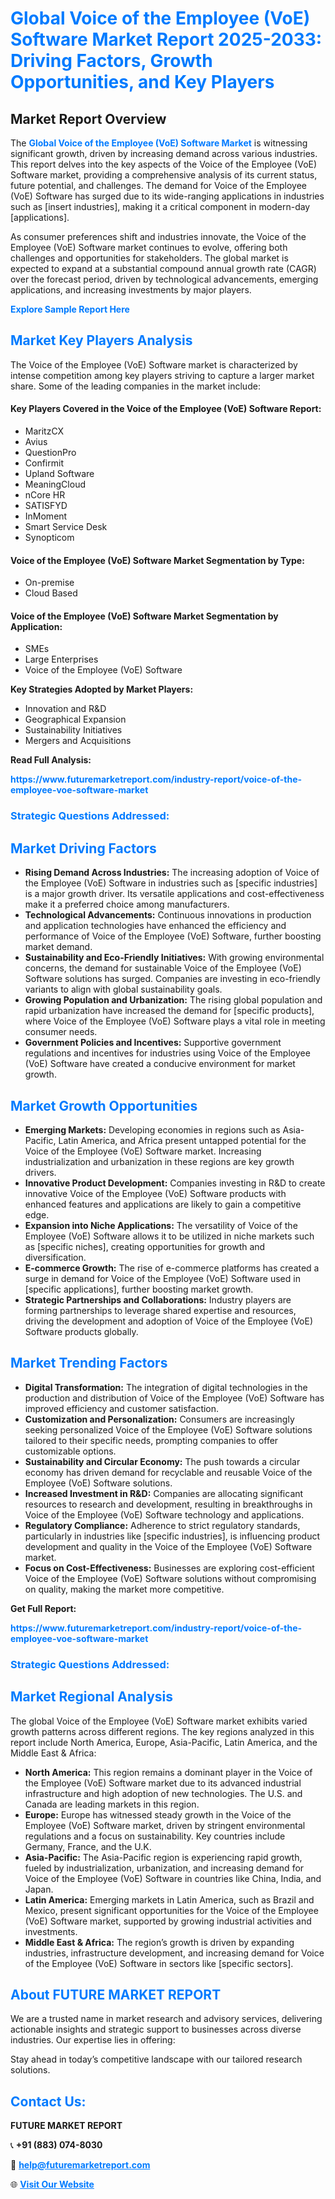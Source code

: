 <h1 style="color: #007BFF;">Global Voice of the Employee (VoE) Software Market Report 2025-2033: Driving Factors, Growth Opportunities, and Key Players</h1>

<section id="overview">
<h2>Market Report Overview</h2>
<p>The <a href="https://www.futuremarketreport.com/industry-report/voice-of-the-employee-voe-software-market" style="color: #007BFF; text-decoration: none;"><strong>Global Voice of the Employee (VoE) Software Market</strong></a> is witnessing significant growth, driven by increasing demand across various industries. This report delves into the key aspects of the Voice of the Employee (VoE) Software market, providing a comprehensive analysis of its current status, future potential, and challenges. The demand for Voice of the Employee (VoE) Software has surged due to its wide-ranging applications in industries such as [insert industries], making it a critical component in modern-day [applications].</p>
<p>As consumer preferences shift and industries innovate, the Voice of the Employee (VoE) Software market continues to evolve, offering both challenges and opportunities for stakeholders. The global market is expected to expand at a substantial compound annual growth rate (CAGR) over the forecast period, driven by technological advancements, emerging applications, and increasing investments by major players.</p>
</section>

<section id="overview">
<p><a href="https://www.futuremarketreport.com/request-sample/reportId=121448" style="color: #007BFF; text-decoration: none;"><strong>Explore Sample Report Here</strong></a></p>
</section>

<section id="key-players">
<h2 style="color: #007BFF;">Market Key Players Analysis</h2>
<p>The Voice of the Employee (VoE) Software market is characterized by intense competition among key players striving to capture a larger market share. Some of the leading companies in the market include:</p>
<h4>Key Players Covered in the Voice of the Employee (VoE) Software Report:</h4>
<ul><li>MaritzCX</li><li>Avius</li><li>QuestionPro</li><li>Confirmit</li><li>Upland Software</li><li>MeaningCloud</li><li>nCore HR</li><li>SATISFYD</li><li>InMoment</li><li>Smart Service Desk</li><li>Synopticom</li></ul>
<h4>Voice of the Employee (VoE) Software Market Segmentation by Type:</h4>
<ul><li>On-premise</li><li>Cloud Based</li></ul>

<h4>Voice of the Employee (VoE) Software Market Segmentation by Application:</h4>
<ul><li>SMEs</li><li>Large Enterprises</li><li>Voice of the Employee (VoE) Software</li></ul>
<p><strong>Key Strategies Adopted by Market Players:</strong></p>
<ul>
<li>Innovation and R&D</li>
<li>Geographical Expansion</li>
<li>Sustainability Initiatives</li>
<li>Mergers and Acquisitions</li>
</ul>
</section>

<section>
<p><strong>Read Full Analysis: </strong></p><a href="https://www.futuremarketreport.com/industry-report/voice-of-the-employee-voe-software-market" style="color: #007BFF; text-decoration: none;"><strong>https://www.futuremarketreport.com/industry-report/voice-of-the-employee-voe-software-market</strong></a>
<h3 style="color: #007BFF;">Strategic Questions Addressed:</h3>
</section>

<section id="driving-factors">
<h2 style="color: #007BFF;">Market Driving Factors</h2>
<ul>
<li><strong>Rising Demand Across Industries:</strong> The increasing adoption of Voice of the Employee (VoE) Software in industries such as [specific industries] is a major growth driver. Its versatile applications and cost-effectiveness make it a preferred choice among manufacturers.</li>
<li><strong>Technological Advancements:</strong> Continuous innovations in production and application technologies have enhanced the efficiency and performance of Voice of the Employee (VoE) Software, further boosting market demand.</li>
<li><strong>Sustainability and Eco-Friendly Initiatives:</strong> With growing environmental concerns, the demand for sustainable Voice of the Employee (VoE) Software solutions has surged. Companies are investing in eco-friendly variants to align with global sustainability goals.</li>
<li><strong>Growing Population and Urbanization:</strong> The rising global population and rapid urbanization have increased the demand for [specific products], where Voice of the Employee (VoE) Software plays a vital role in meeting consumer needs.</li>
<li><strong>Government Policies and Incentives:</strong> Supportive government regulations and incentives for industries using Voice of the Employee (VoE) Software have created a conducive environment for market growth.</li>
</ul>
</section>

<section id="growth-opportunities">
<h2 style="color: #007BFF;">Market Growth Opportunities</h2>
<ul>
<li><strong>Emerging Markets:</strong> Developing economies in regions such as Asia-Pacific, Latin America, and Africa present untapped potential for the Voice of the Employee (VoE) Software market. Increasing industrialization and urbanization in these regions are key growth drivers.</li>
<li><strong>Innovative Product Development:</strong> Companies investing in R&D to create innovative Voice of the Employee (VoE) Software products with enhanced features and applications are likely to gain a competitive edge.</li>
<li><strong>Expansion into Niche Applications:</strong> The versatility of Voice of the Employee (VoE) Software allows it to be utilized in niche markets such as [specific niches], creating opportunities for growth and diversification.</li>
<li><strong>E-commerce Growth:</strong> The rise of e-commerce platforms has created a surge in demand for Voice of the Employee (VoE) Software used in [specific applications], further boosting market growth.</li>
<li><strong>Strategic Partnerships and Collaborations:</strong> Industry players are forming partnerships to leverage shared expertise and resources, driving the development and adoption of Voice of the Employee (VoE) Software products globally.</li>
</ul>
</section>

<section id="trending-factors">
<h2 style="color: #007BFF;">Market Trending Factors</h2>
<ul>
<li><strong>Digital Transformation:</strong> The integration of digital technologies in the production and distribution of Voice of the Employee (VoE) Software has improved efficiency and customer satisfaction.</li>
<li><strong>Customization and Personalization:</strong> Consumers are increasingly seeking personalized Voice of the Employee (VoE) Software solutions tailored to their specific needs, prompting companies to offer customizable options.</li>
<li><strong>Sustainability and Circular Economy:</strong> The push towards a circular economy has driven demand for recyclable and reusable Voice of the Employee (VoE) Software solutions.</li>
<li><strong>Increased Investment in R&D:</strong> Companies are allocating significant resources to research and development, resulting in breakthroughs in Voice of the Employee (VoE) Software technology and applications.</li>
<li><strong>Regulatory Compliance:</strong> Adherence to strict regulatory standards, particularly in industries like [specific industries], is influencing product development and quality in the Voice of the Employee (VoE) Software market.</li>
<li><strong>Focus on Cost-Effectiveness:</strong> Businesses are exploring cost-efficient Voice of the Employee (VoE) Software solutions without compromising on quality, making the market more competitive.</li>
</ul>
</section>

<section>
<p><strong>Get Full Report: </strong></p><a href="https://www.futuremarketreport.com/industry-report/voice-of-the-employee-voe-software-market" style="color: #007BFF; text-decoration: none;"><strong>https://www.futuremarketreport.com/industry-report/voice-of-the-employee-voe-software-market</strong></a>
<h3 style="color: #007BFF;">Strategic Questions Addressed:</h3>
</section>


<section id="regional-analysis">
<h2 style="color: #007BFF;">Market Regional Analysis</h2>
<p>The global Voice of the Employee (VoE) Software market exhibits varied growth patterns across different regions. The key regions analyzed in this report include North America, Europe, Asia-Pacific, Latin America, and the Middle East & Africa:</p>
<ul>
<li><strong>North America:</strong> This region remains a dominant player in the Voice of the Employee (VoE) Software market due to its advanced industrial infrastructure and high adoption of new technologies. The U.S. and Canada are leading markets in this region.</li>
<li><strong>Europe:</strong> Europe has witnessed steady growth in the Voice of the Employee (VoE) Software market, driven by stringent environmental regulations and a focus on sustainability. Key countries include Germany, France, and the U.K.</li>
<li><strong>Asia-Pacific:</strong> The Asia-Pacific region is experiencing rapid growth, fueled by industrialization, urbanization, and increasing demand for Voice of the Employee (VoE) Software in countries like China, India, and Japan.</li>
<li><strong>Latin America:</strong> Emerging markets in Latin America, such as Brazil and Mexico, present significant opportunities for the Voice of the Employee (VoE) Software market, supported by growing industrial activities and investments.</li>
<li><strong>Middle East & Africa:</strong> The region’s growth is driven by expanding industries, infrastructure development, and increasing demand for Voice of the Employee (VoE) Software in sectors like [specific sectors].</li>
</ul>
</section>

<footer>
<h2 style="color: #007BFF;">About FUTURE MARKET REPORT</h2>
<p>We are a trusted name in market research and advisory services, delivering actionable insights and strategic support to businesses across diverse industries. Our expertise lies in offering:</p>

<p>Stay ahead in today’s competitive landscape with our tailored research solutions.</p>

<h2 style="color: #007BFF;">Contact Us:</h2>
<p><strong>FUTURE MARKET REPORT</strong></p>
<p>📞 <strong>+91 (883) 074-8030</strong></p>
<p>📧 <strong><a href="mailto:help@futuremarketreport.com" style="color: #007BFF;">help@futuremarketreport.com</a></strong></p>
<p>🌐 <strong><a href="https://www.futuremarketreport.com/" style="color: #007BFF;">Visit Our Website</a></strong></p>
</footer>